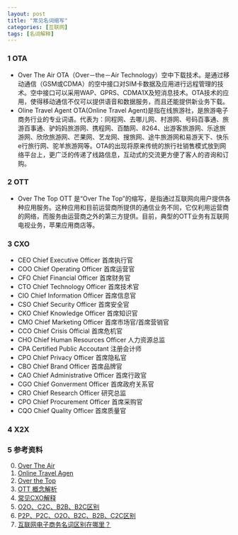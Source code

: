 ```yaml
---
layout: post
title: "常见名词缩写"
categories: [互联网]
tags: [名词解释]
---
```


### 1 OTA
+ Over The Air
OTA（Over－the－Air Technology）空中下载技术。是通过移动通信（GSM或CDMA）的空中接口对SIM卡数据及应用进行远程管理的技术。空中接口可以采用WAP、GPRS、CDMA1X及短消息技术。OTA技术的应用，使得移动通信不仅可以提供语音和数据服务，而且还能提供新业务下载。
+ Oline Travel Agent
OTA(Online Travel Agent)是指在线旅游社，是旅游电子商务行业的专业词语。代表为：同程网、去哪儿网、村游网、号码百事通、旅游百事通、驴妈妈旅游网、携程网、百酷网、8264、出游客旅游网、乐途旅游网、欣欣旅游网、芒果网、艺龙网、搜旅网、途牛旅游网和易游天下、快乐e行旅行网、驼羊旅游网等。OTA的出现将原来传统的旅行社销售模式放到网络平台上，更广泛的传递了线路信息，互动式的交流更方便了客人的咨询和订购。

### 2 OTT
+ Over The Top
OTT 是“Over The Top”的缩写，是指通过互联网向用户提供各种应用服务。这种应用和目前运营商所提供的通信业务不同，它仅利用运营商的网络，而服务由运营商之外的第三方提供。目前，典型的OTT业务有互联网电视业务，苹果应用商店等。

### 3 CXO
+ CEO Chief Executive Officer 首席执行官
+ COO Chief Operating Officer 首席运营官
+ CFO Chief Financial Officer 首席财务官
+ CTO Chief Technology Officer 首席技术官
+ CIO Chief Information Officer 首席信息官
+ CSO Chief Security Officer 首席安全官
+ CKO Chief Knowledge Officer 首席知识官
+ CMO Chief Marketing Officer 首席市场官/首席营销官
+ CCO Chief Crisis Official 首席危机官
+ CHO Chief Human Resources Officer 人力资源总监
+ CPA Certified Public Accoutant 注册会计师
+ CPO Chief Privacy Officer 首席隐私官
+ CBO Chief Brand Officer 首席品牌官
+ CAO Chief Administrative Officer 首席行政官
+ CGO Chief Gonverment Officer 首席政府关系官
+ CRO Chief Research Officer 研究总监
+ CPO Chief Procurement Officer 首席采购官
+ CQO Chief Quality Officer 首席质量官

### 4 X2X

### 5 参考资料
0. [Over The Air][1]
1. [Online Travel Agen][2]
2. [Over the Top][3]
3. [OTT 概念解析][4]
4. [常见CXO解释][5]
5. [O2O、C2C、B2B、B2C区别][6]
6. [P2P、P2C、O2O、B2C、B2B、C2C区别][7]
7. [互联网电子商务名词区别在哪里？][8]

[1]: http://baike.baidu.com/link?url=MDE198oAT7wGO8X0tQAqTAbWI26_GGy_IYmSSHdvJWDgEaYWUDs5sY_H-uJZe5rUtDlxHRhfC9hWTSeb_RlF7_ "Over The Air"
[2]: http://baike.baidu.com/link?url=YNVKcQ_vOvgHHtFla9KkzAzSx6NC-cxFJcULFUfccFxkxSVRtpiOOJln3gjGD1GV-UG04J5OqktQavLETalHUq "Online Travel Agent"
[3]: http://baike.baidu.com/link?url=_I7pI6nFaxjSfBJhEybIx2orjlC4K4GgZweRc_un_htMCl1uoO3ue8aIVBbUazAxdUk3IqGYTJYs0BbeXp0UdK "Over the Top"
[4]: http://www.jfinfo.com/news/20130723/00202363.shtml "OTT 概念解析"
[5]: http://blog.chinaunix.net/uid-1710011-id-2830550.html "常见CXO解释"
[6]: http://j.news.163.com/docs/99/2014100909/A83UQQSQ9001QQSR.html "O2O、C2C、B2B、B2C区别"
[7]: http://news.mbalib.com/story/88506 "P2P、P2C、O2O、B2C、B2B、C2C区别"
[8]: http://blog.sina.com.cn/s/blog_614375770102vcla.html "互联网电子商务名词区别在哪里？"